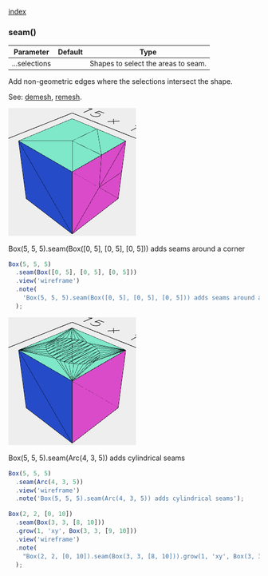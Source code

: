 [index](../../nb/api/index.md)
### seam()
Parameter|Default|Type
---|---|---
...selections||Shapes to select the areas to seam.

Add non-geometric edges where the selections intersect the shape.

See: [demesh](../../nb/api/demesh.nb), [remesh](#https://raw.githubusercontent.com/jsxcad/JSxCAD/master/nb/api/remesh.md).

![Image](seam.md.$2.png)

Box(5, 5, 5).seam(Box([0, 5], [0, 5], [0, 5])) adds seams around a corner

```JavaScript
Box(5, 5, 5)
  .seam(Box([0, 5], [0, 5], [0, 5]))
  .view('wireframe')
  .note(
    'Box(5, 5, 5).seam(Box([0, 5], [0, 5], [0, 5])) adds seams around a corner'
  );
```

![Image](seam.md.$3.png)

Box(5, 5, 5).seam(Arc(4, 3, 5)) adds cylindrical seams

```JavaScript
Box(5, 5, 5)
  .seam(Arc(4, 3, 5))
  .view('wireframe')
  .note('Box(5, 5, 5).seam(Arc(4, 3, 5)) adds cylindrical seams');
```

```JavaScript
Box(2, 2, [0, 10])
  .seam(Box(3, 3, [8, 10]))
  .grow(1, 'xy', Box(3, 3, [9, 10]))
  .view('wireframe')
  .note(
    "Box(2, 2, [0, 10]).seam(Box(3, 3, [8, 10])).grow(1, 'xy', Box(3, 3, [9, 10])) makes grow fold at the seam, rather than at the far end."
  );
```
